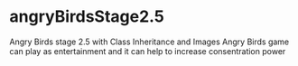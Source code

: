 # angryBirdsStage2.5
Angry Birds stage 2.5 with Class Inheritance and Images
Angry Birds game can play as entertainment and it can help to increase consentration power 